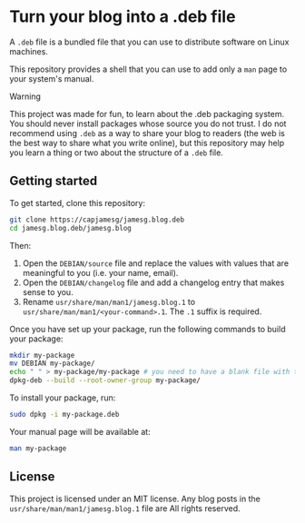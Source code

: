 # Turn your blog into a .deb file 

A `.deb` file is a bundled file that you can use to distribute software on Linux machines.

This repository provides a shell that you can use to add only a `man` page to your system's manual.

> [!WARNING]  
> This project was made for fun, to learn about the .deb packaging system.
> You should never install packages whose source you do not trust.
> I do not recommend using `.deb` as a way to share your blog to readers (the web is the best way to share what you write online), but this repository may help you learn a thing or two about the structure of a `.deb` file.

## Getting started

To get started, clone this repository:

```bash
git clone https://capjamesg/jamesg.blog.deb
cd jamesg.blog.deb/jamesg.blog
```

Then:

1. Open the `DEBIAN/source` file and replace the values with values that are meaningful to you (i.e. your name, email).
2. Open the `DEBIAN/changelog` file and add a changelog entry that makes sense to you.
3. Rename `usr/share/man/man1/jamesg.blog.1` to `usr/share/man/man1/<your-command>.1`. The `.1` suffix is required.

Once you have set up your package, run the following commands to build your package:

```bash
mkdir my-package
mv DEBIAN my-package/
echo " " > my-package/my-package # you need to have a blank file with the same name as your binary
dpkg-deb --build --root-owner-group my-package/
```

To install your package, run:

```bash
sudo dpkg -i my-package.deb
```

Your manual page will be available at:

```bash
man my-package
```

## License

This project is licensed under an MIT license. Any blog posts in the `usr/share/man/man1/jamesg.blog.1` file are All rights reserved.
